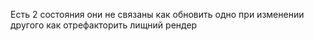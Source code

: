 Есть 2 состояния они не связаны как обновить одно при изменении другого
как отрефакторить лищний рендер 
